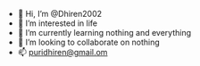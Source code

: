 - 👋 Hi, I’m @Dhiren2002
- 👀 I’m interested in life
- 🌱 I’m currently learning nothing and everything
- 💞️ I’m looking to collaborate on nothing
- 📫 puridhiren@gmail.om

<!---
Dhiren2002/Dhiren2002 is a ✨ special ✨ repository because its `README.md` (this file) appears on your GitHub profile.
You can click the Preview link to take a look at your changes.
--->
